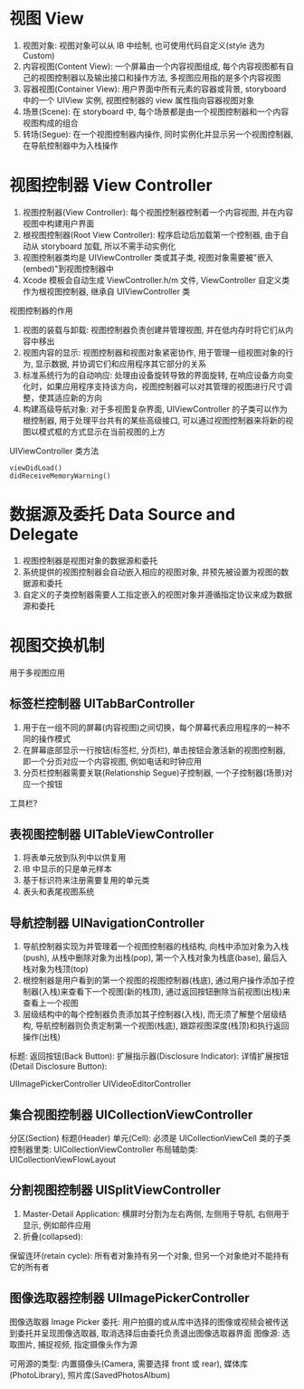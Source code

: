 # 视图 View

1. 视图对象: 视图对象可以从 IB 中绘制, 也可使用代码自定义(style 选为 Custom)
2. 内容视图(Content View): 一个屏幕由一个内容视图组成, 每个内容视图都有自己的视图控制器以及输出接口和操作方法, 多视图应用指的是多个内容视图
3. 容器视图(Container View): 用户界面中所有元素的容器或背景, storyboard 中的一个 UIView 实例, 视图控制器的 view 属性指向容器视图对象
3. 场景(Scene): 在 storyboard 中, 每个场景都是由一个视图控制器和一个内容视图构成的组合
4. 转场(Segue): 在一个视图控制器内操作, 同时实例化并显示另一个视图控制器, 在导航控制器中为入栈操作

# 视图控制器 View Controller

1. 视图控制器(View Controller): 每个视图控制器控制着一个内容视图, 并在内容视图中构建用户界面
2. 根视图控制器(Root View Controller): 程序启动后加载第一个控制器, 由于自动从 storyboard 加载, 所以不需手动实例化
3. 视图控制器类均是 UIViewController 类或其子类, 视图对象需要被"嵌入(embed)"到视图控制器中
4. Xcode 模板会自动生成 ViewController.h/m 文件, ViewController 自定义类作为根视图控制器, 继承自 UIViewController 类

视图控制器的作用

1. 视图的装载与卸载: 视图控制器负责创建并管理视图, 并在低内存时将它们从内容中移出
2. 视图内容的显示: 视图控制器和视图对象紧密协作, 用于管理一组视图对象的行为, 显示数据, 并协调它们和应用程序其它部分的关系
3. 标准系统行为的自动响应: 处理由设备旋转导致的界面旋转, 在响应设备方向变化时，如果应用程序支持该方向，视图控制器可以对其管理的视图进行尺寸调整，使其适应新的方向
4. 构建高级导航对象: 对于多视图复杂界面, UIViewController 的子类可以作为根控制器, 用于处理平台共有的某些高级接口, 可以通过视图控制器来将新的视图以模式框的方式显示在当前视图的上方

UIViewController 类方法

```
viewDidLoad()
didReceiveMemoryWarning()
```

# 数据源及委托 Data Source and Delegate

1. 视图控制器是视图对象的数据源和委托
2. 系统提供的视图控制器会自动嵌入相应的视图对象, 并预先被设置为视图的数据源和委托
3. 自定义的子类控制器需要人工指定嵌入的视图对象并遵循指定协议来成为数据源和委托

# 视图交换机制

用于多视图应用

## 标签栏控制器 UITabBarController

1. 用于在一组不同的屏幕(内容视图)之间切换，每个屏幕代表应用程序的一种不同的操作模式
2. 在屏幕底部显示一行按钮(标签栏, 分页栏), 单击按钮会激活新的视图控制器, 即一个分页对应一个内容视图, 例如电话和时钟应用
3. 分页栏控制器需要关联(Relationship Segue)子控制器, 一个子控制器(场景)对应一个按钮

工具栏?

## 表视图控制器 UITableViewController

1. 将表单元放到队列中以供复用
2. IB 中显示的只是单元样本
3. 基于标识符来注册需要复用的单元类
4. 表头和表尾视图系统

## 导航控制器 UINavigationController

1. 导航控制器实现为并管理着一个视图控制器的栈结构, 向栈中添加对象为入栈(push), 从栈中删除对象为出栈(pop), 第一个入栈对象为栈底(base), 最后入栈对象为栈顶(top)
2. 根控制器是用户看到的第一个视图的视图控制器(栈底), 通过用户操作添加子控制器(入栈)来查看下一个视图(新的栈顶), 通过返回按钮删除当前视图(出栈)来查看上一个视图
3. 层级结构中的每个控制器负责添加其子控制器(入栈), 而无须了解整个层级结构, 导航控制器则负责定制第一个视图(栈底), 跟踪视图深度(栈顶)和执行返回操作(出栈)

标题:
返回按钮(Back Button):
扩展指示器(Disclosure Indicator):
详情扩展按钮(Detail Disclosure Button):

UIImagePickerController
UIVideoEditorController

## 集合视图控制器 UICollectionViewController

分区(Section)
标题(Header)
单元(Cell): 必须是 UICollectionViewCell 类的子类
控制器里类: UICollectionViewController
布局辅助类: UICollectionViewFlowLayout

## 分割视图控制器 UISplitViewController

1. Master-Detail Application: 横屏时分割为左右两侧, 左侧用于导航, 右侧用于显示, 例如邮件应用
2. 折叠(collapsed):

保留连环(retain cycle): 所有者对象持有另一个对象, 但另一个对象绝对不能持有它的所有者

## 图像选取器控制器 UIImagePickerController

图像选取器 Image Picker
委托: 用户拍摄的或从库中选择的图像或视频会被传送到委托并呈现图像选取器, 取消选择后由委托负责退出图像选取器界面
图像源: 选取图片, 捕捉视频, 指定摄像头作为源

可用源的类型: 内置摄像头(Camera, 需要选择 front 或 rear), 媒体库(PhotoLibrary), 照片库(SavedPhotosAlbum)
